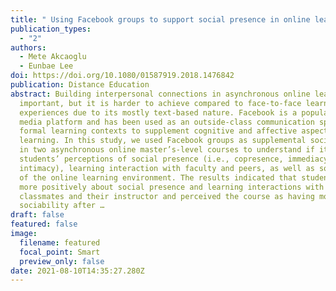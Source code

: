 ```yaml
---
title: " Using Facebook groups to support social presence in online learning"
publication_types:
  - "2"
authors:
  - Mete Akcaoglu
  - Eunbae Lee
doi: https://doi.org/10.1080/01587919.2018.1476842
publication: Distance Education
abstract: Building interpersonal connections in asynchronous online learning is
  important, but it is harder to achieve compared to face-to-face learning
  experiences due to its mostly text-based nature. Facebook is a popular social
  media platform and has been used as an outside-class communication space in
  formal learning contexts to supplement cognitive and affective aspects of
  learning. In this study, we used Facebook groups as supplemental social spaces
  in two asynchronous online master’s-level courses to understand if it impacted
  students’ perceptions of social presence (i.e., copresence, immediacy, and
  intimacy), learning interaction with faculty and peers, as well as sociability
  of the online learning environment. The results indicated that students felt
  more positively about social presence and learning interactions with other
  classmates and their instructor and perceived the course as having more
  sociability after …
draft: false
featured: false
image:
  filename: featured
  focal_point: Smart
  preview_only: false
date: 2021-08-10T14:35:27.280Z
---
```

